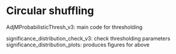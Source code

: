 # Circular shuffling

AdjMProbabilisticThresh_v3: main code for thresholding

significance_distribution_check_v3: check thresholding parameters
significance_distribution_plots: produces figures for above
